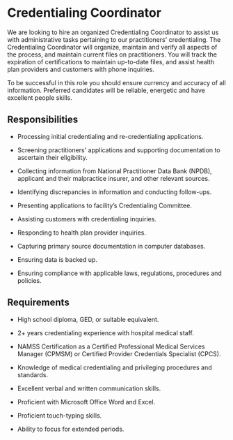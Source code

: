 # Credentialing Coordinator

We are looking to hire an organized Credentialing Coordinator to assist us with administrative tasks pertaining to our practitioners' credentialing. The Credentialing Coordinator will organize, maintain and verify all aspects of the process, and maintain current files on practitioners. You will track the expiration of certifications to maintain up-to-date files, and assist health plan providers and customers with phone inquiries.

To be successful in this role you should ensure currency and accuracy of all information. Preferred candidates will be reliable, energetic and have excellent people skills.

## Responsibilities

* Processing initial credentialing and re-credentialing applications.

* Screening practitioners' applications and supporting documentation to ascertain their eligibility.

* Collecting information from National Practitioner Data Bank (NPDB), applicant and their malpractice insurer, and other relevant sources.

* Identifying discrepancies in information and conducting follow-ups.

* Presenting applications to facility’s Credentialing Committee.

* Assisting customers with credentialing inquiries.

* Responding to health plan provider inquiries.

* Capturing primary source documentation in computer databases.

* Ensuring data is backed up.

* Ensuring compliance with applicable laws, regulations, procedures and policies.

## Requirements

* High school diploma, GED, or suitable equivalent.

* 2+ years credentialing experience with hospital medical staff.

* NAMSS Certification as a Certified Professional Medical Services Manager (CPMSM) or Certified Provider Credentials Specialist (CPCS).

* Knowledge of medical credentialing and privileging procedures and standards.

* Excellent verbal and written communication skills.

* Proficient with Microsoft Office Word and Excel.

* Proficient touch-typing skills.

* Ability to focus for extended periods.

